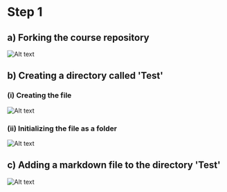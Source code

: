 # Step 1
## a) Forking the course repository
![Alt text](https://github.com/sree0917/ds4ph-bme/blob/master/Test/forking%20the%20course%20repository.png)

## b) Creating a directory called 'Test'
### (i) Creating the file
![Alt text](https://github.com/sree0917/ds4ph-bme/blob/master/Test/creating%20the%20file.png)
### (ii) Initializing the file as a folder
![Alt text](https://github.com/sree0917/ds4ph-bme/blob/master/Test/adding%20Test.png)

## c) Adding a markdown file to the directory 'Test'
![Alt text](https://github.com/sree0917/ds4ph-bme/blob/master/Test/adding%20readme.png)
